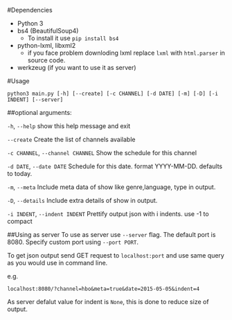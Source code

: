 #Dependencies
+ Python 3
+ bs4 (BeautifulSoup4)
  + To install it use `pip install bs4`
+ python-lxml, libxml2
  + if you face problem downloding lxml replace `lxml` with `html.parser` in source code.
+ werkzeug (if you want to use it as server)

#Usage

`python3 main.py [-h] [--create] [-c CHANNEL] [-d DATE] [-m] [-D] [-i INDENT] [--server]`

##optional arguments:

`-h`, `--help`
show this help message and exit

`--create`
Create the list of channels available

`-c CHANNEL`, `--channel CHANNEL`
Show the schedule for this channel

`-d DATE`, `--date DATE`
Schedule for this date. format YYYY-MM-DD. defaults to today.

`-m`, `--meta`
Include meta data of show like genre,language, type in output.

`-D`, `--details`         Include extra details of show in output.

`-i INDENT`, `--indent INDENT`
Prettify output json with i indents. use -1 to compact

##Using as server
To use as server use `--server` flag. The default port is 8080.
Specify custom port using `--port PORT`.

To get json output send GET request to `localhost:port` and use same query as you would use in command line.

e.g.

`localhost:8080/?channel=hbo&meta=true&date=2015-05-05&indent=4`

As server defalut value for indent is  `None`, this is done to reduce size of output.
